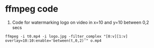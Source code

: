 # ffmpeg code
1. Code for watermarking logo on video in x=10 and y=10 between 0,2 secs
```
ffmpeg -i t0.mp4 -i logo.jpg -filter_complex "[0:v][1:v] overlay=10:10:enable='between(t,0,2)'" o.mp4
```
